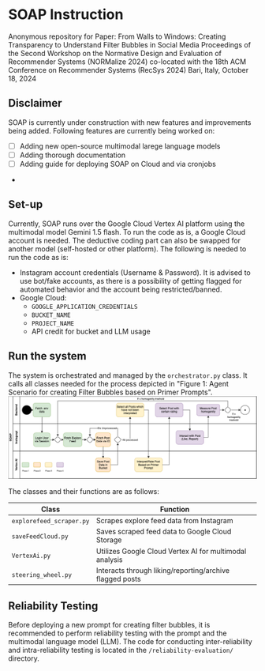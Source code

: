 # SOAP Instruction
Anonymous repository for Paper: 
From Walls to Windows: Creating Transparency to Understand Filter Bubbles in Social Media
Proceedings of the Second Workshop on the Normative Design and Evaluation of Recommender Systems (NORMalize 2024) co-located with the 18th ACM Conference on Recommender Systems (RecSys 2024) Bari, Italy, October 18, 2024

## Disclaimer
SOAP is currently under construction with new features and improvements being added.
Following features are currently being worked on:
- [ ] Adding new open-source multimodal larege language models
- [ ] Adding thorough documentation
- [ ] Adding guide for deploying SOAP on Cloud and via cronjobs
- 

## Set-up

Currently, SOAP runs over the Google Cloud Vertex AI platform using the multimodal model Gemini 1.5 flash. To run the code as is, a Google Cloud account is needed. The deductive coding part can also be swapped for another model (self-hosted or other platform). The following is needed to run the code as is:

- Instagram account credentials (Username & Password). It is advised to use bot/fake accounts, as there is a possibility of getting flagged for automated behavior and the account being restricted/banned.
- Google Cloud:
  - `GOOGLE_APPLICATION_CREDENTIALS`
  - `BUCKET_NAME`
  - `PROJECT_NAME`
  - API credit for bucket and LLM usage

## Run the system

The system is orchestrated and managed by the `orchestrator.py` class. It calls all classes needed for the process depicted in "Figure 1: Agent Scenario for creating Filter Bubbles based on Primer Prompts".
![alt text](data/SOAP_system.png)

The classes and their functions are as follows:


| **Class**              | **Function**                                             |
|------------------------|----------------------------------------------------------|
| `explorefeed_scraper.py` | Scrapes explore feed data from Instagram                 |
| `saveFeedCloud.py`      | Saves scraped feed data to Google Cloud Storage          |
| `VertexAi.py`           | Utilizes Google Cloud Vertex AI for multimodal analysis  |
| `steering_wheel.py`     | Interacts through liking/reporting/archive flagged posts |

## Reliability Testing

Before deploying a new prompt for creating filter bubbles, it is recommended to perform reliability testing with the prompt and the multimodal language model (LLM). The code for conducting inter-reliability and intra-reliability testing is located in the `/reliability-evaluation/` directory.